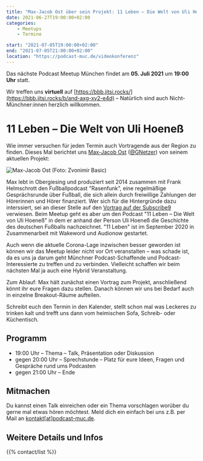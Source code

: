 ```yaml
---
title: "Max-Jacob Ost über sein Projekt: 11 Leben – Die Welt von Uli Hoeneß "
date: 2021-06-27T19:00:00+02:00
categories:
    - Meetups
    - Termine

start: "2021-07-05T19:00:00+02:00"
end: "2021-07-05T21:00:00+02:00"
location: "https://podcast-muc.de/videokonferenz"
---
```

Das nächste Podcast Meetup München findet am
__05. Juli 2021__
um
__19:00 Uhr__
statt.

Wir treffen uns __virtuell__ auf [https://bbb.jitsi.rocks/](https://bbb.jitsi.rocks/b/and-axg-xy2-e4d) – Natürlich sind auch Nicht-Münchner:innen herzlich willkommen.


# 11 Leben – Die Welt von Uli Hoeneß

Wie immer versuchen für jeden Termin auch Vortragende aus der Region zu finden. Dieses Mal berichtet uns [Max-Jacob Ost](https://maxost.de) ([@GNetzer](https://twitter.com/GNetzer)) von seinem aktuellen Projekt:

![Max-Jacob Ost](/images/people/max-jacob_ost.jpg) (Foto: Zvonimir Basic)

Max lebt in Obergiesing und produziert seit 2014 zusammen mit Frank Helmschrott den Fußballpodcast "Rasenfunk", eine regelmäßige Gesprächsrunde über Fußball, die sich allein durch freiwillige Zahlungen der Hörerinnen und Hörer finanziert. Wer sich für die Hintergründe dazu interssiert, sei an dieser Stelle auf den [Vortrag auf der Subscribe9](https://www.youtube.com/watch?v=x1-fN9ywL20) verwiesen. Beim Meetup geht es aber um den Podcast "11 Leben – Die Welt von Uli Hoeneß" in dem er anhand der Person Uli Hoeneß die Geschichte des deutschen Fußballs nachzeichnet. "11 Leben" ist im September 2020 in Zusammenarbeit mit Wakeword und Audionow gestartet.

Auch wenn die aktuelle Corona-Lage inzwischen besser geworden ist können wir das Meetup leider nicht vor Ort veranstalten – was schade ist, da es uns ja darum geht Münchner Podcast-Schaffende und Podcast-Interessierte zu treffen und zu verbinden. Vielleicht schaffen wir beim nächsten Mal ja auch eine Hybrid Veranstaltung.

Zum Ablauf: Max hält zunächst einen Vortrag zum Projekt, anschließend könnt ihr eure Fragen dazu stellen. Danach können wir uns bei Bedarf auch in einzelne Breakout-Räume aufteilen.

Schreibt euch den Termin in den Kalender, stellt schon mal was Leckeres zu trinken kalt und trefft uns dann vom heimischen Sofa, Schreib- oder Küchentisch.

## Programm

- 19:00 Uhr – Thema – Talk, Präsentation oder Diskussion
- gegen 20:00 Uhr – Sprechstunde – Platz für eure Ideen, Fragen und Gespräche rund ums Podcasten
- gegen 21:00 Uhr – Ende


## Mitmachen

Du kannst einen Talk einreichen oder ein Thema vorschlagen worüber du gerne mal etwas hören möchtest. Meld dich ein einfach bei uns z.B. per Mail an [kontakt[at]podcast-muc.de](mailto:kontakt[at]podcast-muc.de).


## Weitere Details und Infos

{{% contact/list %}}
